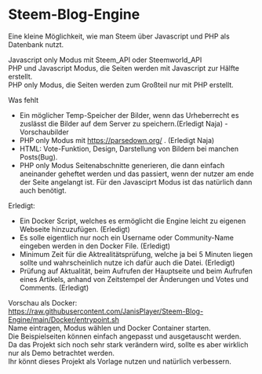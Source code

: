 # Steem-Blog-Engine
Eine kleine Möglichkeit, wie man Steem über Javascript und PHP als Datenbank nutzt.  

Javascript only Modus mit Steem_API oder Steemworld_API  
PHP und Javascript Modus, die Seiten werden mit Javascript zur Hälfte erstellt.  
PHP only Modus, die Seiten werden zum Großteil nur mit PHP erstellt.  

Was fehlt 
* Ein möglicher Temp-Speicher der Bilder, wenn das Urheberrecht es zuslässt die Bilder auf dem Server zu speichern.(Erledigt Naja)  -Vorschaubilder
* PHP only Modus mit https://parsedown.org/ . (Erledigt Naja)  
* HTML: Vote-Funktion, Design, Darstellung von Bildern bei manchen Posts(Bug).  
* PHP only Modus Seitenabschnitte generieren, die dann einfach aneinander geheftet werden und das passiert, wenn der nutzer am ende der Seite angelangt ist.  Für den Javasciprt Modus ist das natürlich dann auch benötigt.

Erledigt:
* Ein Docker Script, welches es ermöglicht die Engine leicht zu eigenen Webseite hinzuzufügen. (Erledigt)  
* Es solle eigentlich nur noch ein Username oder Community-Name eingeben werden in den Docker File. (Erledigt)  
* Minimum Zeit für die Aktrealitätsprüfung, welche ja bei 5 Minuten liegen sollte und wahrscheinlich nutze ich dafür auch die Datei. (Erledigt)  
* Prüfung auf Aktualität, beim Aufrufen der Hauptseite und beim Aufrufen eines Artikels, anhand von Zeitstempel der Änderungen und Votes und Comments. (Erledigt) 

Vorschau als Docker:
https://raw.githubusercontent.com/JanisPlayer/Steem-Blog-Engine/main/Docker/entrypoint.sh  
Name eintragen, Modus wählen und Docker Container starten.  
Die Beispielseiten können einfach angepasst und ausgetauscht werden.  
Da das Projekt sich noch sehr stark verändern wird, sollte es aber wirklich nur als Demo betrachtet werden.  
Ihr könnt dieses Projekt als Vorlage nutzen und natürlich verbessern.  
